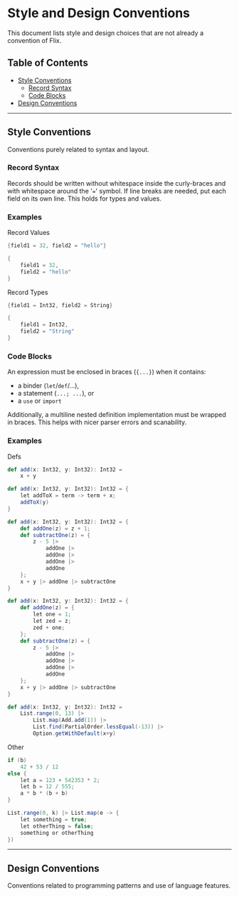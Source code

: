 # Style and Design Conventions
This document lists style and design choices that are not already a convention
of Flix.

<!-- OBS: keep this updated and ordered when changing content -->
## Table of Contents
* [Style Conventions](#style-conventions)
    * [Record Syntax](#record-syntax)
    * [Code Blocks](#code-blocks)
* [Design Conventions](#design-conventions)

--------------------------------------------------------------------------------

## Style Conventions
Conventions purely related to syntax and layout.

### Record Syntax
Records should be written without whitespace inside the curly-braces and with
whitespace around the '`=`' symbol. If line breaks are needed, put each field on
its own line. This holds for types and values.

### Examples
Record Values

```scala
{field1 = 32, field2 = "hello"}
```
```scala
{
    field1 = 32,
    field2 = "hello"
}
```
Record Types
```scala
{field1 = Int32, field2 = String}
```
```scala
{
    field1 = Int32,
    field2 = "String"
}
```

### Code Blocks
An expression must be enclosed in braces (`{...}`) when it contains:
* a binder (`let`/`def`/...),
* a statement (`...; ...`), or
* a `use` or `import`

Additionally, a multiline nested definition implementation must be wrapped in
braces. This helps with nicer parser errors and scanability.

### Examples
Defs
```scala
def add(x: Int32, y: Int32): Int32 =
    x + y
```
```scala
def add(x: Int32, y: Int32): Int32 = {
    let addToX = term -> term + x;
    addToX(y)
}
```
```scala
def add(x: Int32, y: Int32): Int32 = {
    def addOne(z) = z + 1;
    def subtractOne(z) = {
        z - 5 |>
            addOne |>
            addOne |>
            addOne |>
            addOne
    };
    x + y |> addOne |> subtractOne
}
```
```scala
def add(x: Int32, y: Int32): Int32 = {
    def addOne(z) = {
        let one = 1;
        let zed = z;
        zed + one;
    };
    def subtractOne(z) = {
        z - 5 |>
            addOne |>
            addOne |>
            addOne |>
            addOne
    };
    x + y |> addOne |> subtractOne
}
```
```scala
def add(x: Int32, y: Int32): Int32 =
    List.range(0, 13) |>
        List.map(Add.add(1)) |>
        List.find(PartialOrder.lessEqual(-13)) |>
        Option.getWithDefault(x+y)
```

Other
```scala
if (b)
    42 + 53 / 12
else {
    let a = 123 + 542353 * 2;
    let b = 12 / 555;
    a * b * (b + b)
}
```
```scala
List.range(0, k) |> List.map(e -> {
    let something = true;
    let otherThing = false;
    something or otherThing
})
```

--------------------------------------------------------------------------------

## Design Conventions
Conventions related to programming patterns and use of language features.